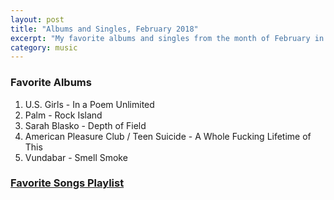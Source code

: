 ```yaml
---
layout: post
title: "Albums and Singles, February 2018"
excerpt: "My favorite albums and singles from the month of February in the 2018th year. "
category: music
---
```


### Favorite Albums

1. U.S. Girls - In a Poem Unlimited
1. Palm - Rock Island
1. Sarah Blasko - Depth of Field
1. American Pleasure Club / Teen Suicide - A Whole Fucking Lifetime of This
1. Vundabar - Smell Smoke

### <a href="https://open.spotify.com/user/blrobin2/playlist/1LVGUAgCVi5JmW9DoZNSOX" target="_blank" rel="noopener">Favorite Songs Playlist</a>
